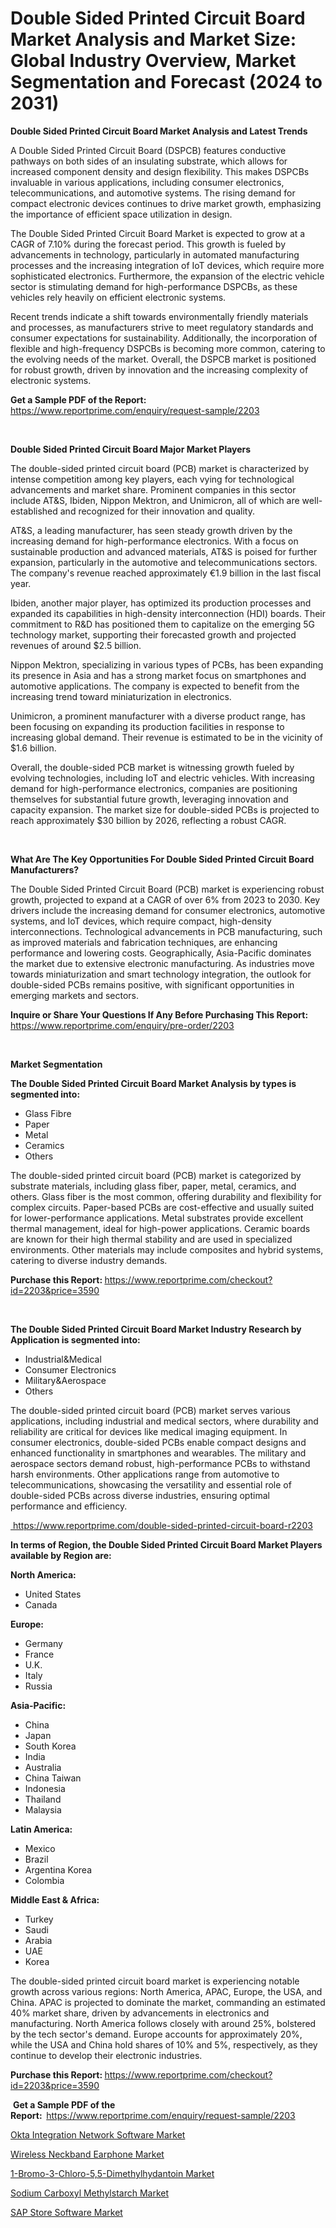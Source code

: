 <p><h1>Double Sided Printed Circuit Board Market Analysis and Market Size: Global Industry Overview, Market Segmentation and Forecast (2024 to 2031)</h1></p><p><strong>Double Sided Printed Circuit Board Market Analysis and Latest Trends</strong></p>
<p><p>A Double Sided Printed Circuit Board (DSPCB) features conductive pathways on both sides of an insulating substrate, which allows for increased component density and design flexibility. This makes DSPCBs invaluable in various applications, including consumer electronics, telecommunications, and automotive systems. The rising demand for compact electronic devices continues to drive market growth, emphasizing the importance of efficient space utilization in design.</p><p>The Double Sided Printed Circuit Board Market is expected to grow at a CAGR of 7.10% during the forecast period. This growth is fueled by advancements in technology, particularly in automated manufacturing processes and the increasing integration of IoT devices, which require more sophisticated electronics. Furthermore, the expansion of the electric vehicle sector is stimulating demand for high-performance DSPCBs, as these vehicles rely heavily on efficient electronic systems.</p><p>Recent trends indicate a shift towards environmentally friendly materials and processes, as manufacturers strive to meet regulatory standards and consumer expectations for sustainability. Additionally, the incorporation of flexible and high-frequency DSPCBs is becoming more common, catering to the evolving needs of the market. Overall, the DSPCB market is positioned for robust growth, driven by innovation and the increasing complexity of electronic systems.</p></p>
<p><strong>Get a Sample PDF of the Report:&nbsp;</strong> <a href="https://www.reportprime.com/enquiry/request-sample/2203">https://www.reportprime.com/enquiry/request-sample/2203</a></p>
<p>&nbsp;</p>
<p><strong>Double Sided Printed Circuit Board Major Market Players</strong></p>
<p><p>The double-sided printed circuit board (PCB) market is characterized by intense competition among key players, each vying for technological advancements and market share. Prominent companies in this sector include AT&S, Ibiden, Nippon Mektron, and Unimicron, all of which are well-established and recognized for their innovation and quality.</p><p>AT&S, a leading manufacturer, has seen steady growth driven by the increasing demand for high-performance electronics. With a focus on sustainable production and advanced materials, AT&S is poised for further expansion, particularly in the automotive and telecommunications sectors. The company's revenue reached approximately €1.9 billion in the last fiscal year.</p><p>Ibiden, another major player, has optimized its production processes and expanded its capabilities in high-density interconnection (HDI) boards. Their commitment to R&D has positioned them to capitalize on the emerging 5G technology market, supporting their forecasted growth and projected revenues of around $2.5 billion.</p><p>Nippon Mektron, specializing in various types of PCBs, has been expanding its presence in Asia and has a strong market focus on smartphones and automotive applications. The company is expected to benefit from the increasing trend toward miniaturization in electronics.</p><p>Unimicron, a prominent manufacturer with a diverse product range, has been focusing on expanding its production facilities in response to increasing global demand. Their revenue is estimated to be in the vicinity of $1.6 billion.</p><p>Overall, the double-sided PCB market is witnessing growth fueled by evolving technologies, including IoT and electric vehicles. With increasing demand for high-performance electronics, companies are positioning themselves for substantial future growth, leveraging innovation and capacity expansion. The market size for double-sided PCBs is projected to reach approximately $30 billion by 2026, reflecting a robust CAGR.</p></p>
<p>&nbsp;</p>
<p><strong>What Are The Key Opportunities For Double Sided Printed Circuit Board Manufacturers?</strong></p>
<p><p>The Double Sided Printed Circuit Board (PCB) market is experiencing robust growth, projected to expand at a CAGR of over 6% from 2023 to 2030. Key drivers include the increasing demand for consumer electronics, automotive systems, and IoT devices, which require compact, high-density interconnections. Technological advancements in PCB manufacturing, such as improved materials and fabrication techniques, are enhancing performance and lowering costs. Geographically, Asia-Pacific dominates the market due to extensive electronic manufacturing. As industries move towards miniaturization and smart technology integration, the outlook for double-sided PCBs remains positive, with significant opportunities in emerging markets and sectors.</p></p>
<p><strong>Inquire or Share Your Questions If Any Before Purchasing This Report:</strong> <a href="https://www.reportprime.com/enquiry/pre-order/2203">https://www.reportprime.com/enquiry/pre-order/2203</a></p>
<p>&nbsp;</p>
<p><strong>Market Segmentation</strong></p>
<p><strong>The Double Sided Printed Circuit Board Market Analysis by types is segmented into:</strong></p>
<p><ul><li>Glass Fibre</li><li>Paper</li><li>Metal</li><li>Ceramics</li><li>Others</li></ul></p>
<p><p>The double-sided printed circuit board (PCB) market is categorized by substrate materials, including glass fiber, paper, metal, ceramics, and others. Glass fiber is the most common, offering durability and flexibility for complex circuits. Paper-based PCBs are cost-effective and usually suited for lower-performance applications. Metal substrates provide excellent thermal management, ideal for high-power applications. Ceramic boards are known for their high thermal stability and are used in specialized environments. Other materials may include composites and hybrid systems, catering to diverse industry demands.</p></p>
<p><strong>Purchase this Report:&nbsp;</strong><a href="https://www.reportprime.com/checkout?id=2203&price=3590">https://www.reportprime.com/checkout?id=2203&price=3590</a></p>
<p>&nbsp;</p>
<p><strong>The Double Sided Printed Circuit Board Market Industry Research by Application is segmented into:</strong></p>
<p><ul><li>Industrial&Medical</li><li>Consumer Electronics</li><li>Military&Aerospace</li><li>Others</li></ul></p>
<p><p>The double-sided printed circuit board (PCB) market serves various applications, including industrial and medical sectors, where durability and reliability are critical for devices like medical imaging equipment. In consumer electronics, double-sided PCBs enable compact designs and enhanced functionality in smartphones and wearables. The military and aerospace sectors demand robust, high-performance PCBs to withstand harsh environments. Other applications range from automotive to telecommunications, showcasing the versatility and essential role of double-sided PCBs across diverse industries, ensuring optimal performance and efficiency.</p></p>
<p><a href="https://www.reportprime.com/double-sided-printed-circuit-board-r2203">&nbsp;https://www.reportprime.com/double-sided-printed-circuit-board-r2203</a></p>
<p><strong>In terms of Region, the Double Sided Printed Circuit Board Market Players available by Region are:</strong></p>
<p>
    <p> <strong> North America: </strong>
        <ul>
            <li>United States</li>
            <li>Canada</li>
        </ul>
        </p> 
    <p> <strong> Europe: </strong>
        <ul>
            <li>Germany</li>
            <li>France</li>
            <li>U.K.</li>
            <li>Italy</li>
            <li>Russia</li>
        </ul>
        </p> 
    <p> <strong> Asia-Pacific: </strong>
        <ul>
            <li>China</li>
            <li>Japan</li>
            <li>South Korea</li>
            <li>India</li>
            <li>Australia</li>
            <li>China Taiwan</li>
            <li>Indonesia</li>
            <li>Thailand</li>
            <li>Malaysia</li>
        </ul>
        </p> 
    <p> <strong> Latin America: </strong>
        <ul>
            <li>Mexico</li>
            <li>Brazil</li>
            <li>Argentina Korea</li>
            <li>Colombia</li>
        </ul>
        </p> 
    <p> <strong> Middle East & Africa: </strong>
        <ul>
            <li>Turkey</li>
            <li>Saudi</li>
            <li>Arabia</li>
            <li>UAE</li>
            <li>Korea</li>
        </ul>
    </p>
    </p>
<p><p>The double-sided printed circuit board market is experiencing notable growth across various regions: North America, APAC, Europe, the USA, and China. APAC is projected to dominate the market, commanding an estimated 40% market share, driven by advancements in electronics and manufacturing. North America follows closely with around 25%, bolstered by the tech sector's demand. Europe accounts for approximately 20%, while the USA and China hold shares of 10% and 5%, respectively, as they continue to develop their electronic industries.</p></p>
<p><strong>Purchase this Report: </strong><a href="https://www.reportprime.com/checkout?id=2203&price=3590">https://www.reportprime.com/checkout?id=2203&price=3590</a></p>
<p>&nbsp;<strong>Get a Sample PDF of the Report:&nbsp;&nbsp;</strong><a href="https://www.reportprime.com/enquiry/request-sample/2203">https://www.reportprime.com/enquiry/request-sample/2203</a></p>
<p><strong></strong></p>
<p><p><a href="https://issuu.com/reportprime-2/docs/okta-integration-network-software-m_33ee49074111ad">Okta Integration Network Software Market</a></p><p><a href="https://www.linkedin.com/pulse/wireless-neckband-earphone-industry-forecast-market-shifts-strategic-ghdhe?trackingId=jB5Q3H6CRzOKn2VbUlZdYA%3D%3D">Wireless Neckband Earphone Market</a></p><p><a href="https://medium.com/@ivethfonsecal57/global-1-bromo-3-chloro-5-5-dimethylhydantoin-industry-research-report-competitive-landscape-f2054c780cde">1-Bromo-3-Chloro-5,5-Dimethylhydantoin Market</a></p><p><a href="https://medium.com/@ivethfonsecal57/sodium-carboxyl-methylstarch-market-share-and-new-trends-analysis-by-its-type-application-2e2fca43a1f0">Sodium Carboxyl Methylstarch Market</a></p><p><a href="https://issuu.com/reportprime-2/docs/sap-store-software-market-size-2030_dbfdfaa4ce63c3">SAP Store Software Market</a></p></p>
